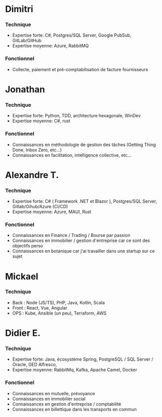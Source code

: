 # Dimitri
### Technique
  - Expertise forte: C#, Postgres/SQL Server, Google PubSub, GitLab/GitHub
  - Expertise moyenne: Azure, RabbitMQ

### Fonctionnel
  - Collecte, paiement et pré-comptabilisation de facture fournisseurs

# Jonathan
### Technique
  - Expertise forte: Python, TDD, architecture hexagonale, WinDev
  - Expertise moyenne: C#, rust

### Fonctionnel
  - Connaissances en méthodologie de gestion des tâches (Getting Thing Done, Inbox Zero, etc...)
  - Connaissances en facilitation, intelligence collective, etc...

# Alexandre T.
### Technique
  - Expertise forte:  C# ( Framework .NET et Blazor ), Postgres/SQL Server, Gitlab/Gihub/Azure (CI/CD)
  - Expertise moyenne: Azure, MAUI, Rust

### Fonctionnel
  - Connaissances en Finance / Trading / Bourse par passion
  - Connaissances en immobilier / gestion d'entreprise car ce sont des objectifs perso
  - Connaissances en botanique car j'ai travailler dans une startup sur ce sujet

# Mickael
### Technique
  - Back : Node (JS/TS), PHP, Java, Kotlin, Scala
  - Front : React, Vue, Angular
  - OPS : Kube, Ansible (un peu), Terraform, AWS

# Didier E.
### Technique
  - Expertise forte: Java, écosystème Spring, PostgreSQL / SQL Server / Oracle, GED Alfresco, 
  - Expertise moyenne: RabbitMq, Kafka, Apache Camel, Docker

### Fonctionnel
  - Connaissances en mutuelle, prévoyance
  - Connaissances en immobilier social
  - Connaissances en gestion d'entreprise / comptabilité
  - Connaissances en billettique dans les transports en commun
